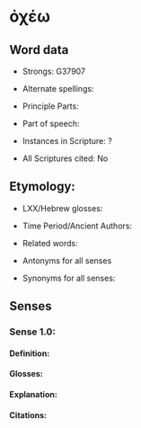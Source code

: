 # ὀχέω

<!-- Status: S2=NeedsEdits -->
<!-- Lexica used for edits:   -->

<!--      Remove this comment block after initial editting        -->
<!--                                                              -->
<!-- This file was created from textual analysis by Alan Bunning. -->
<!-- It is here to support downstream UGNT processing             -->
<!-- which will identify this particular lemma.                   -->
<!-- Since this was not derived from the Abbott-Smith lexicon,    -->
<!-- your first round of edits can/should ignore this file        -->
<!--                                                              -->
<!--      Remove this comment block after initial editting        -->

## Word data

* Strongs: G37907

* Alternate spellings: 


* Principle Parts: 


* Part of speech: 


* Instances in Scripture: ?

* All Scriptures cited: No

## Etymology: 


* LXX/Hebrew glosses:


* Time Period/Ancient Authors:


* Related words:


* Antonyms for all senses


* Synonyms for all senses:


## Senses


### Sense  1.0:


#### Definition: 


#### Glosses: 


#### Explanation:


#### Citations: 


